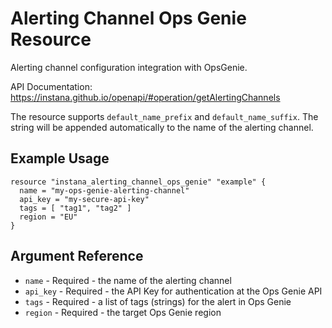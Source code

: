 # Alerting Channel Ops Genie Resource

Alerting channel configuration integration with OpsGenie.

API Documentation: <https://instana.github.io/openapi/#operation/getAlertingChannels>

The resource supports `default_name_prefix` and `default_name_suffix`. The string will be appended automatically
to the name of the alerting channel.

## Example Usage

```hcl
resource "instana_alerting_channel_ops_genie" "example" {
  name = "my-ops-genie-alerting-channel"
  api_key = "my-secure-api-key"
  tags = [ "tag1", "tag2" ]
  region = "EU"
}
```

## Argument Reference

* `name` - Required - the name of the alerting channel
* `api_key` - Required - the API Key for authentication at the Ops Genie API
* `tags` - Required - a list of tags (strings) for the alert in Ops Genie
* `region` - Required - the target Ops Genie region
